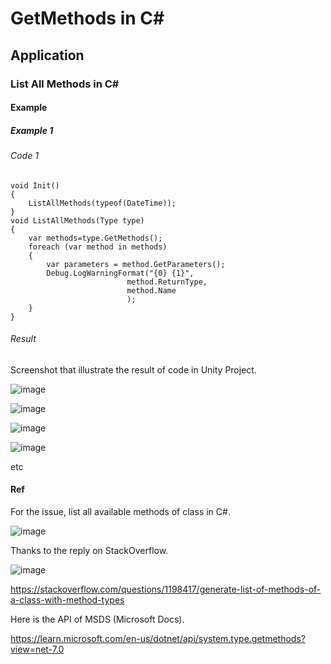 # GetMethods in C#
## Application
### List All Methods in C#
#### Example 
##### Example 1
###### Code 1

    void Init()
    {
        ListAllMethods(typeof(DateTime));
    }
    void ListAllMethods(Type type)
    {
        var methods=type.GetMethods();
        foreach (var method in methods)
        {
            var parameters = method.GetParameters();
            Debug.LogWarningFormat("{0} {1}",
                              method.ReturnType,
                              method.Name
                              );
        }
    }
   
###### Result

Screenshot that illustrate the result of code in Unity Project.

![image](https://github.com/40843245/CSharp/assets/75050655/b455e665-376c-4676-87b4-51d3af963dd1)

![image](https://github.com/40843245/CSharp/assets/75050655/f0f6d74a-e89e-4018-965a-4d3aeb5299c1)

![image](https://github.com/40843245/CSharp/assets/75050655/3c3302d4-5462-4bfb-acb7-7446f31892f9)

![image](https://github.com/40843245/CSharp/assets/75050655/f54e2827-9fec-4435-942b-70e54dbdd56e)

etc

#### Ref 

For the issue, list all available methods of class in C#.

![image](https://github.com/40843245/CSharp/assets/75050655/3318291d-5203-422f-8308-acd63f77f3cc)

Thanks to the reply on StackOverflow.

![image](https://github.com/40843245/CSharp/assets/75050655/d2227e7d-1989-4dd8-a5cd-8304f4af46b2)

https://stackoverflow.com/questions/1198417/generate-list-of-methods-of-a-class-with-method-types

Here is the API of MSDS (Microsoft Docs).

https://learn.microsoft.com/en-us/dotnet/api/system.type.getmethods?view=net-7.0


